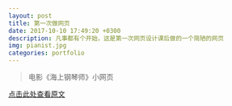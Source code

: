 ```yaml
---
layout: post
title: 第一次做网页
date: 2017-10-10 17:49:20 +0300
description: 凡事都有个开始，这是第一次网页设计课后做的一个简陋的网页
img: pianist.jpg
categories: portfolio
---
```


>电影《海上钢琴师》小网页

[点击此处查看原文][点击此处查看原文]

[点击此处查看原文]: {{site.baseurl}}/portfolio/portfolio-first